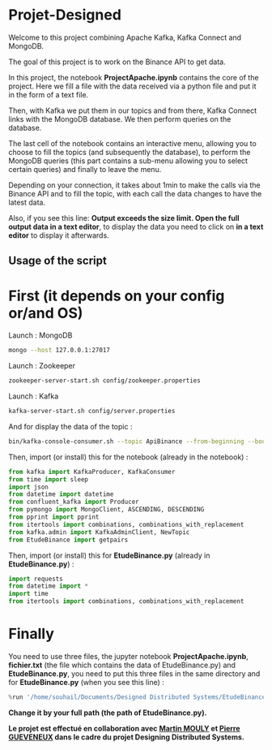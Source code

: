# Projet-Designed

Welcome to this project combining Apache Kafka, Kafka Connect and MongoDB.

The goal of this project is to work on the Binance API to get data. 

In this project, the notebook **ProjectApache.ipynb** contains the core of the project. Here we fill a file with the data received via a python file and put it in the form of a text file. 

Then, with Kafka we put them in our topics and from there, Kafka Connect links with the MongoDB database. We then perform queries on the database. 

The last cell of the notebook contains an interactive menu, allowing you to choose to fill the topics (and subsequently the database), to perform the MongoDB queries (this part contains a sub-menu allowing you to select certain queries) and finally to leave the menu.

Depending on your connection, it takes about 1min to make the calls via the Binance API and to fill the topic, with each call the data changes to have the latest data.

Also, if you see this line: **Output exceeds the size limit. Open the full output data in a text editor**, to display the data you need to click on **in a text editor** to display it afterwards.

## Usage of the script

# First (it depends on your config or/and OS)

Launch : MongoDB

```bash
mongo --host 127.0.0.1:27017
```
Launch : Zookeeper

```bash
zookeeper-server-start.sh config/zookeeper.properties
```
Launch : Kafka

```bash
kafka-server-start.sh config/server.properties
```
And for display the data of the topic :

```bash
bin/kafka-console-consumer.sh --topic ApiBinance --from-beginning --bootstrap-server localhost:9092
```

Then, import (or install) this for the notebook (already in the notebook) :

```py
from kafka import KafkaProducer, KafkaConsumer
from time import sleep
import json
from datetime import datetime
from confluent_kafka import Producer
from pymongo import MongoClient, ASCENDING, DESCENDING
from pprint import pprint
from itertools import combinations, combinations_with_replacement
from kafka.admin import KafkaAdminClient, NewTopic
from EtudeBinance import getpairs
```

Then, import (or install) this for **EtudeBinance.py** (already in **EtudeBinance.py**) :

```py
import requests
from datetime import *
import time
from itertools import combinations, combinations_with_replacement
```

# Finally

You need to use three files, the jupyter notebook **ProjectApache.ipynb**, **fichier.txt** (the file which contains the data of EtudeBinance.py) and **EtudeBinance.py**, you need to put this three files in the same directory and for **EtudeBinance.py** (when you see this line) :  

```py
%run '/home/souhail/Documents/Designed Distributed Systems/EtudeBinance.py'
```
**Change it by your full path (the path of EtudeBinance.py).**

**Le projet est effectué en collaboration avec <a href="https://github.com/martinmouly" target="_blank">Martin MOULY</a> et <a href="https://github.com/Pierregvx" target="_blank">Pierre GUEVENEUX</a> dans le cadre du projet Designing Distributed Systems.**
